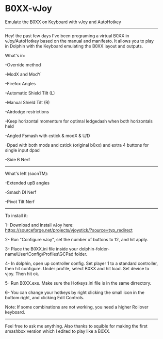 # B0XX-vJoy
Emulate the B0XX on Keyboard with vJoy and AutoHotkey

---

Hey! the past few days I've been programing a virtual B0XX in vJoy/AutoHotkey based on the manual and manifesto. It allows you to play in Dolphin with the Keyboard emulating the B0XX layout and outputs.

What's in:

-Override method

-ModX and ModY

-Firefox Angles

-Automatic  Shield Tilt (L)

-Manual Shield Tilt (R)

-Airdodge restrictions

-Keep horizontal momentum for optimal ledgedash when both horizontals held

-Angled Fsmash with cstick & modX & U/D

-Dpad with both mods and cstick (original b0xx) and extra 4 buttons for single input dpad

-Side B Nerf

---

What's left (soonTM):

-Extended upB angles

-Smash DI Nerf

-Pivot Tilt Nerf

---

To install it:

1- Download and install vJoy here: https://sourceforge.net/projects/vjoystick/?source=typ_redirect

2- Run "Configure vJoy", set the number of buttons to 12, and hit apply.

3- Place the B0XX.ini file inside your dolphin-folder-name\User\Config\Profiles\GCPad folder.

4- In dolphin, open up controller config. Set player 1 to a standard controller, then hit configure. Under profile, select B0XX and hit load. Set device to vjoy. Then hit ok.

5- Run B0XX.exe. Make sure the Hotkeys.ini file is in the same dirrectory.

6- You can change your hotkeys by right clicking the small icon in the bottom right, and clicking Edit Controls.

Note: If some combinations are not working, you need a higher Rollover keyboard.

---

Feel free to ask me anything. Also thanks to squible for making the first smashbox version which I edited to play like a B0XX.

